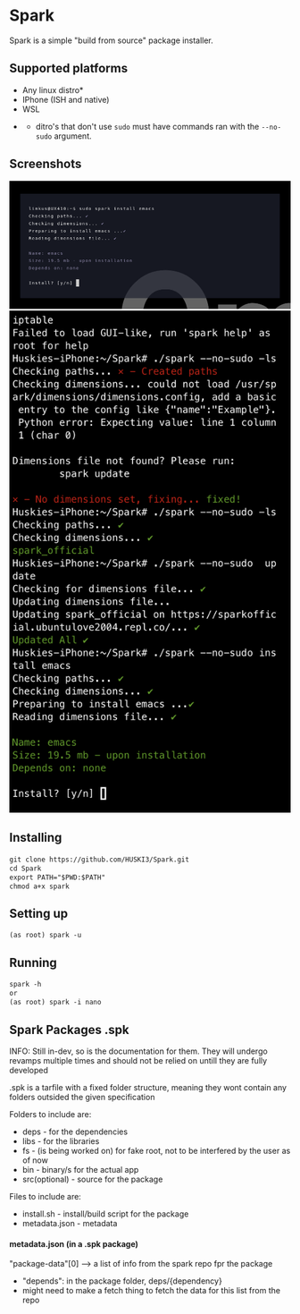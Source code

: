 # Spark
Spark is a simple "build from source" package installer.
## Supported platforms
- Any linux distro*
- IPhone (ISH and native)
- WSL
* - ditro's that don't use `sudo` must have commands ran with the `--no-sudo` argument.
## Screenshots
![Spark Preview Image](spark-preview.png)
![Spark Preview Image](spark-iphone.png)
## Installing
```
git clone https://github.com/HUSKI3/Spark.git
cd Spark
export PATH="$PWD:$PATH"
chmod a+x spark
```
## Setting up
```
(as root) spark -u
```

## Running
```
spark -h
or
(as root) spark -i nano 
```


## Spark Packages .spk
INFO: Still in-dev, so is the documentation for them. They will undergo revamps multiple times and should not be relied on untill they are fully developed

.spk is a tarfile with a fixed folder structure, meaning they wont contain any folders outsided the given specification

Folders to include are:
- deps - for the dependencies
- libs - for the libraries
- fs - (is being worked on) for fake root, not to be interfered by the user as of now
- bin - binary/s for the actual app
- src(optional) - source for the package

Files to include are:
- install.sh - install/build script for the package
- metadata.json - metadata

#### metadata.json (in a .spk package)
"package-data"[0] --> a list of info from the spark repo fpr the package
- "depends": in the package folder, deps/{dependency}
- might need to make a fetch thing to fetch the data for this list from the repo
